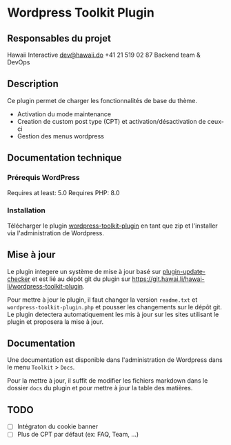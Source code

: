 # Wordpress Toolkit Plugin

## Responsables du projet

Hawaii Interactive
<dev@hawaii.do>
+41 21 519 02 87
Backend team & DevOps

## Description

Ce plugin permet de charger les fonctionnalités de base du thème.

- Activation du mode maintenance
- Creation de custom post type (CPT) et activation/désactivation de ceux-ci
- Gestion des menus wordpress

## Documentation technique

### Prérequis WordPress

Requires at least: 5.0
Requires PHP: 8.0

### Installation

Télécharger le plugin [wordpress-toolkit-plugin](https://git.hawai.li/hawai-li/wordpress-toolkit-plugin) en tant que zip et l'installer via l'administration de Wordpress.

## Mise à jour

Le plugin integere un système de mise à jour basé sur [plugin-update-checker](https://github.com/YahnisElsts/plugin-update-checker) et est lié au dépôt git du plugin sur https://git.hawai.li/hawai-li/wordpress-toolkit-plugin.

Pour mettre à jour le plugin, il faut changer la version `readme.txt` et `wordpress-toolkit-plugin.php` et pousser les changements sur le dépôt git. Le plugin detectera automatiquement les mis à jour sur les sites utilisant le plugin et proposera la mise à jour.

## Documentation

Une documentation est disponible dans l'administration de Wordpress dans le menu `Toolkit` > `Docs`.

Pour la mettre à jour, il suffit de modifier les fichiers markdown dans le dossier `docs` du plugin et pour mettre à jour la table des matières.

## TODO

- [ ] Intégraton du cookie banner
- [ ] Plus de CPT par défaut (ex: FAQ, Team, ...)
